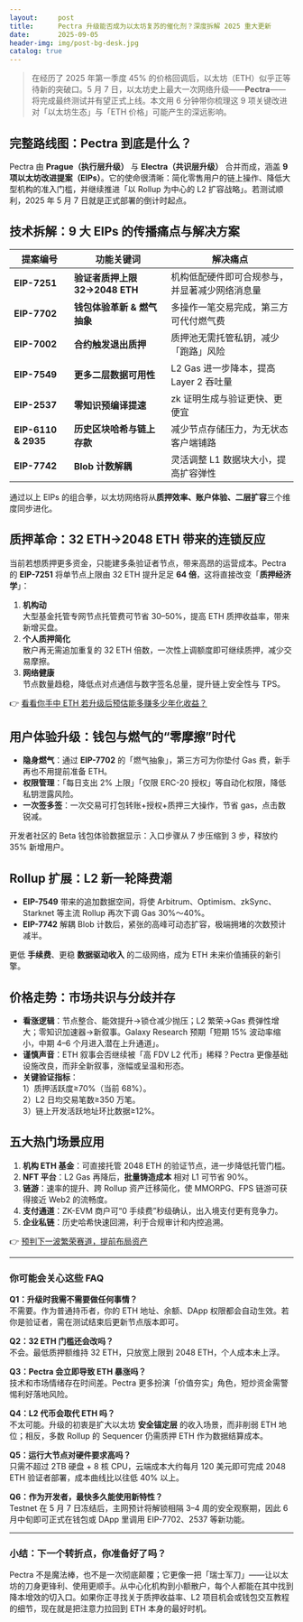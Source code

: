 ```yaml
---
layout:     post
title:      Pectra 升级能否成为以太坊复苏的催化剂？深度拆解 2025 重大更新
date:       2025-09-05
header-img: img/post-bg-desk.jpg
catalog: true
---
```


> 在经历了 2025 年第一季度 45% 的价格回调后，以太坊（ETH）似乎正等待新的突破口。5 月 7 日，以太坊史上最大一次网络升级——**Pectra**——将完成最终测试并有望正式上线。本文用 6 分钟带你梳理这 9 项关键改进对「以太坊生态」与「ETH 价格」可能产生的深远影响。

## 完整路线图：Pectra 到底是什么？

Pectra 由 **Prague（执行层升级）** 与 **Electra（共识层升级）** 合并而成，涵盖 **9 项以太坊改进提案（EIPs）**。它的使命很清晰：简化零售用户的链上操作、降低大型机构的准入门槛，并继续推进「以 Rollup 为中心的 L2 扩容战略」。若测试顺利，2025 年 5 月 7 日就是正式部署的倒计时起点。

## 技术拆解：9 大 EIPs 的传播痛点与解决方案

| 提案编号 | 功能关键词 | 解决痛点 |
|---|---|---|
| **EIP-7251** | **验证者质押上限 32→2048 ETH** | 机构低配硬件即可合规参与，并显著减少网络消息量 |
| **EIP-7702** | **钱包体验革新 & 燃气抽象** | 多操作一笔交易完成，第三方可代付燃气费 |
| **EIP-7002** | **合约触发退出质押** | 质押池无需托管私钥，减少「跑路」风险 |
| **EIP-7549** | **更多二层数据可用性** | L2 Gas 进一步降本，提高 Layer 2 吞吐量 |
| **EIP-2537** | **零知识预编译提速** | zk 证明生成与验证更快、更便宜 |
| **EIP-6110 & 2935** | **历史区块哈希与链上存款** | 减少节点存储压力，为无状态客户端铺路 |
| **EIP-7742** | **Blob 计数解耦** | 灵活调整 L1 数据块大小，提高扩容弹性 |

通过以上 EIPs 的组合拳，以太坊网络将从**质押效率、账户体验、二层扩容**三个维度同步进化。

## 质押革命：32 ETH→2048 ETH 带来的连锁反应
当前若想质押更多资金，只能建多条验证者节点，带来高昂的运营成本。Pectra 的 **EIP-7251** 将单节点上限由 32 ETH 提升足足 **64 倍**，这将直接改变「**质押经济学**」：

1. **机构动**  
   大型基金托管专网节点托管费可节省 30–50%，提高 ETH 质押收益率，带来新增买盘。
2. **个人质押简化**  
   散户再无需追加重复的 32 ETH 倍数，一次性上调额度即可继续质押，减少交易摩擦。
3. **网络健康**  
   节点数量趋稳，降低点对点通信与数字签名总量，提升链上安全性与 TPS。

👉 [看看你手中 ETH 若升级后预估能多赚多少年化收益？](https://okxdog.com/)

## 用户体验升级：钱包与燃气的“零摩擦”时代

* **隐身燃气**：通过 **EIP-7702** 的「燃气抽象」，第三方可为你垫付 Gas 费，新手再也不用提前准备 ETH。  
* **权限管理**：「每日支出 2% 上限」「仅限 ERC-20 授权」等自动化权限，降低私钥泄露风险。  
* **一次签多签**：一次交易可打包转账+授权+质押三大操作，节省 gas，点击数锐减。

开发者社区的 Beta 钱包体验数据显示：入口步骤从 7 步压缩到 3 步，释放约 35% 新增用户。

## Rollup 扩展：L2 新一轮降费潮

* **EIP-7549** 带来的追加数据空间，将使 Arbitrum、Optimism、zkSync、Starknet 等主流 Rollup 再次下调 Gas 30%～40%。
* **EIP-7742** 解耦 Blob 计数后，紧张的高峰可动态扩容，极端拥堵的次数预计减半。

更低 **手续费**、更稳 **数据驱动收入** 的二级网络，成为 ETH 未来价值捕获的新引擎。

## 价格走势：市场共识与分歧并存

* **看涨逻辑**：节点整合、能效提升→锁仓减少抛压；L2 繁荣→Gas 费弹性增大；零知识加速器→新叙事。Galaxy Research 预期「短期 15% 波动率缩小，中期 4–6 个月进入潜在上升通道」。
* **谨慎声音**：ETH 叙事会否继续被「高 FDV L2 代币」稀释？Pectra 更像基础设施改良，而非全新叙事，涨幅或呈温和形态。
* **关键验证指标**：  
  1）质押活跃度≥70%（当前 68%）。  
  2）L2 日均交易笔数≥350 万笔。  
  3）链上开发活跃地址环比数据≥12%。

## 五大热门场景应用

1. **机构 ETH 基金**：可直接托管 2048 ETH 的验证节点，进一步降低托管门槛。  
2. **NFT 平台**：L2 Gas 再降后，**批量铸造成本** 相对 L1 可节省 90%。  
3. **链游**：速率的提升、跨 Rollup 资产迁移简化，使 MMORPG、FPS 链游可获得接近 Web2 的流畅度。  
4. **支付通道**：ZK-EVM 商户可“0 手续费”秒级确认，出入境支付更有竞争力。  
5. **企业私链**：历史哈希快速回溯，利于合规审计和内控追溯。

👉 [预判下一波繁荣赛道，提前布局资产](https://okxdog.com/)

---

### 你可能会关心这些 FAQ

**Q1：升级时我需不需要做任何事情？**  
不需要。作为普通持币者，你的 ETH 地址、余额、DApp 权限都会自动生效。若你是验证者，需在测试结束后更新节点版本即可。

**Q2：32 ETH 门槛还会改吗？**  
不会。最低质押额维持 32 ETH，只放宽上限到 2048 ETH，个人成本未上浮。

**Q3：Pectra 会立即导致 ETH 暴涨吗？**  
技术和市场情绪存在时间差。Pectra 更多扮演「价值夯实」角色，短炒资金需警惕利好落地风险。

**Q4：L2 代币会取代 ETH 吗？**  
不太可能。升级的初衷是扩大以太坊 **安全锚定层** 的收入场景，而非削弱 ETH 地位；相反，多数 Rollup 的 Sequencer 仍需质押 ETH 作为数据结算成本。

**Q5：运行大节点对硬件要求高吗？**  
只需不超过 2TB 硬盘 + 8 核 CPU，云端成本大约每月 120 美元即可完成 2048 ETH 验证者部署，成本曲线比以往低 40% 以上。

**Q6：作为开发者，最快多久能使用新特性？**  
Testnet 在 5 月 7 日冻结后，主网预计将解锁相隔 3–4 周的安全观察期，因此 6 月中旬即可正式在钱包或 DApp 里调用 EIP-7702、2537 等新功能。

---

### 小结：下一个转折点，你准备好了吗？

Pectra 不是魔法棒，也不是一次彻底颠覆；它更像一把「瑞士军刀」——让以太坊的刀身更锋利、使用更顺手。从中心化机构到小额散户，每个人都能在其中找到降本增效的切入口。如果你正寻找关于质押收益率、L2 项目机会或钱包交互教程的细节，现在就是把注意力拉回到 ETH 本身的最好时机。